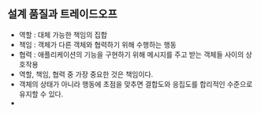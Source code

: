 ## 설계 품질과 트레이드오프
- 역할 : 대체 가능한 책임의 집합
- 책임 : 객체가 다른 객체와 협력하기 위해 수행하는 행동
- 협력 : 애플리케이션의 기능을 구현하기 위해 메시지를 주고 받는 객체들 사이의 상호작용
- 역할, 책임, 협력 중 가장 중요한 것은 책임이다.
- 객체의 상태가 아니라 행동에 초점을 맞추면 결합도와 응집도를 합리적인 수준으로 유지할 수 있다.
- 